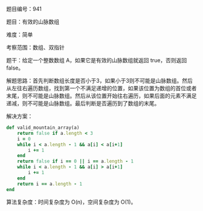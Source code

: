 题目编号：941

题目：有效的山脉数组

难度：简单

考察范围：数组、双指针

题干：给定一个整数数组 A，如果它是有效的山脉数组就返回 true，否则返回 false。

解题思路：首先判断数组长度是否小于3，如果小于3则不可能是山脉数组。然后从左往右遍历数组，找到第一个不满足递增的位置，如果该位置为数组的首位或者末尾，则不可能是山脉数组。然后从该位置开始往右遍历，如果后面的元素不满足递减，则不可能是山脉数组。最后判断是否遍历到了数组的末尾。

解决方案：

```ruby
def valid_mountain_array(a)
    return false if a.length < 3
    i = 0
    while i < a.length - 1 && a[i] < a[i+1]
        i += 1
    end
    return false if i == 0 || i == a.length - 1
    while i < a.length - 1 && a[i] > a[i+1]
        i += 1
    end
    return i == a.length - 1
end
```

算法复杂度：时间复杂度为 O(n)，空间复杂度为 O(1)。